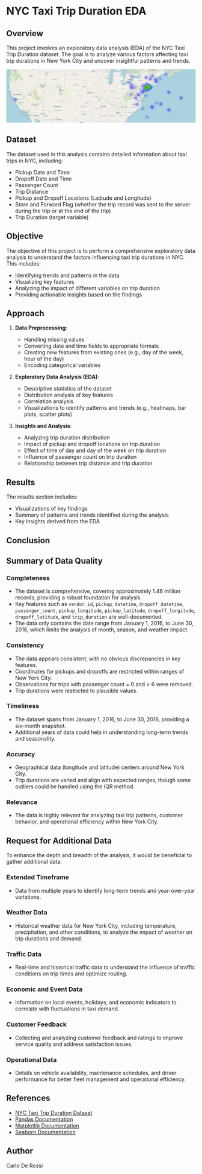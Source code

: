 # NYC Taxi Trip Duration EDA

## Overview

This project involves an exploratory data analysis (EDA) of the NYC Taxi Trip Duration dataset. The goal is to analyze various factors affecting taxi trip durations in New York City and uncover insightful patterns and trends.

![NYC Taxi Geomap](./images/ALL_nyc_taxy_geomap.png)

## Dataset

The dataset used in this analysis contains detailed information about taxi trips in NYC, including:
- Pickup Date and Time
- Dropoff Date and Time
- Passenger Count
- Trip Distance
- Pickup and Dropoff Locations (Latitude and Longitude)
- Store and Forward Flag (whether the trip record was sent to the server during the trip or at the end of the trip)
- Trip Duration (target variable)

## Objective

The objective of this project is to perform a comprehensive exploratory data analysis to understand the factors influencing taxi trip durations in NYC. This includes:
- Identifying trends and patterns in the data
- Visualizing key features
- Analyzing the impact of different variables on trip duration
- Providing actionable insights based on the findings

## Approach

1. **Data Preprocessing**:
   - Handling missing values
   - Converting date and time fields to appropriate formats
   - Creating new features from existing ones (e.g., day of the week, hour of the day)
   - Encoding categorical variables

2. **Exploratory Data Analysis (EDA)**:
   - Descriptive statistics of the dataset
   - Distribution analysis of key features
   - Correlation analysis
   - Visualizations to identify patterns and trends (e.g., heatmaps, bar plots, scatter plots)

3. **Insights and Analysis**:
   - Analyzing trip duration distribution
   - Impact of pickup and dropoff locations on trip duration
   - Effect of time of day and day of the week on trip duration
   - Influence of passenger count on trip duration
   - Relationship between trip distance and trip duration

## Results

The results section includes:
- Visualizations of key findings
- Summary of patterns and trends identified during the analysis
- Key insights derived from the EDA

## Conclusion

## Summary of Data Quality

### Completeness
- The dataset is comprehensive, covering approximately 1.46 million records, providing a robust foundation for analysis.
- Key features such as `vendor_id`, `pickup_datetime`, `dropoff_datetime`, `passenger_count`, `pickup_longitude`, `pickup_latitude`, `dropoff_longitude`, `dropoff_latitude`, and `trip_duration` are well-documented.
- The data only contains the date range from January 1, 2016, to June 30, 2016, which limits the analysis of month, season, and weather impact.

### Consistency
- The data appears consistent, with no obvious discrepancies in key features.
- Coordinates for pickups and dropoffs are restricted within ranges of New York City.
- Observations for trips with passenger count = 0 and > 6 were removed.
- Trip durations were restricted to plausible values.

### Timeliness
- The dataset spans from January 1, 2016, to June 30, 2016, providing a six-month snapshot.
- Additional years of data could help in understanding long-term trends and seasonality.

### Accuracy
- Geographical data (longitude and latitude) centers around New York City.
- Trip durations are varied and align with expected ranges, though some outliers could be handled using the IQR method.

### Relevance
- The data is highly relevant for analyzing taxi trip patterns, customer behavior, and operational efficiency within New York City.

## Request for Additional Data

To enhance the depth and breadth of the analysis, it would be beneficial to gather additional data:

### Extended Timeframe
- Data from multiple years to identify long-term trends and year-over-year variations.

### Weather Data
- Historical weather data for New York City, including temperature, precipitation, and other conditions, to analyze the impact of weather on trip durations and demand.

### Traffic Data
- Real-time and historical traffic data to understand the influence of traffic conditions on trip times and optimize routing.

### Economic and Event Data
- Information on local events, holidays, and economic indicators to correlate with fluctuations in taxi demand.

### Customer Feedback
- Collecting and analyzing customer feedback and ratings to improve service quality and address satisfaction issues.

### Operational Data
- Details on vehicle availability, maintenance schedules, and driver performance for better fleet management and operational efficiency.


## References

- [NYC Taxi Trip Duration Dataset](https://www.kaggle.com/c/nyc-taxi-trip-duration/data)
- [Pandas Documentation](https://pandas.pydata.org/pandas-docs/stable/)
- [Matplotlib Documentation](https://matplotlib.org/stable/contents.html)
- [Seaborn Documentation](https://seaborn.pydata.org/)

## Author

Carlo De Rossi
